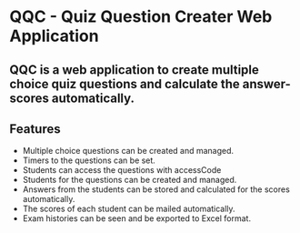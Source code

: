 # QQC - Quiz Question Creater Web Application
## QQC is a web application to create multiple choice quiz questions and calculate the answer-scores automatically.
## Features
- Multiple choice questions can be created and managed.
- Timers to the questions can be set.
- Students can access the questions with accessCode
- Students for the questions can be created and managed.
- Answers from the students can be stored and calculated for the scores automatically.
- The scores of each student can be mailed automatically.
- Exam histories can be seen and be exported to Excel format.